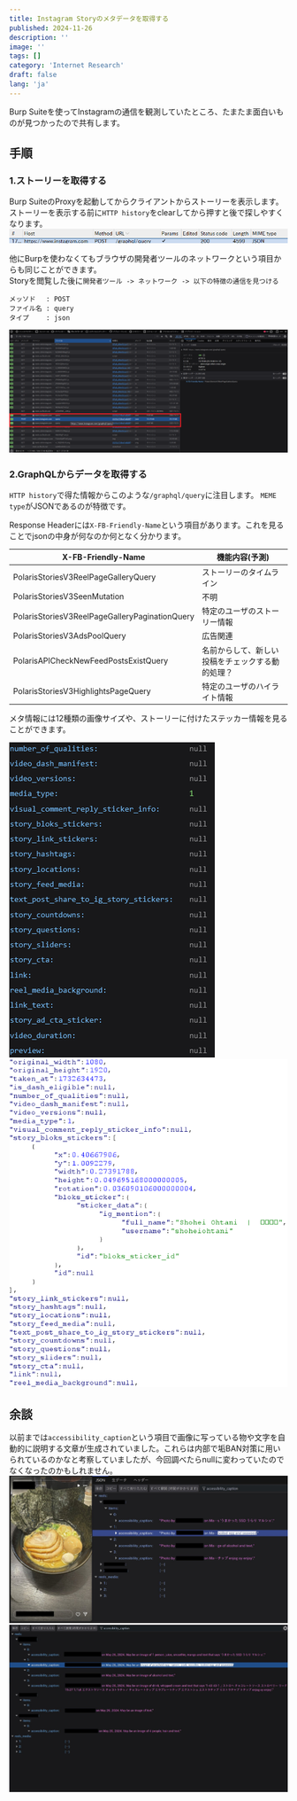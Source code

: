 ```yaml
---
title: Instagram Storyのメタデータを取得する
published: 2024-11-26
description: ''
image: ''
tags: []
category: 'Internet Research'
draft: false 
lang: 'ja'
---
```


Burp Suiteを使ってInstagramの通信を観測していたところ、たまたま面白いものが見つかったので共有します。

## 手順

### 1.ストーリーを取得する
Burp SuiteのProxyを起動してからクライアントからストーリーを表示します。  
ストーリーを表示する前に`HTTP history`をclearしてから押すと後で探しやすくなります。  
![](graphql-query.png)

他にBurpを使わなくてもブラウザの開発者ツールのネットワークという項目からも同じことができます。  
Storyを閲覧した後に`開発者ツール -> ネットワーク -> 以下の特徴の通信を見つける`
```
メッソド　 : POST
ファイル名 : query
タイプ 　　: json
```
![](network.png)


### 2.GraphQLからデータを取得する
`HTTP history`で得た情報からこのような`/graphql/query`に注目します。
`MEME type`がJSONであるのが特徴です。  

Response Headerには`X-FB-Friendly-Name`という項目があります。これを見ることでjsonの中身が何なのか何となく分かります。

| X-FB-Friendly-Name                             | 機能内容(予測)                                    | 
| ---------------------------------------------- | ------------------------------------------------ | 
| PolarisStoriesV3ReelPageGalleryQuery           | ストーリーのタイムライン                           | 
| PolarisStoriesV3SeenMutation                   | 不明                                             | 
| PolarisStoriesV3ReelPageGalleryPaginationQuery | 特定のユーザのストーリー情報                       | 
| PolarisStoriesV3AdsPoolQuery                   | 広告関連                                         | 
| PolarisAPICheckNewFeedPostsExistQuery          | 名前からして、新しい投稿をチェックする動的処理？     | 
| PolarisStoriesV3HighlightsPageQuery            | 特定のユーザのハイライト情報                       | 

メタ情報には12種類の画像サイズや、ストーリーに付けたステッカー情報を見ることができます。

![](metadata.png)
![](metadata2.png)

## 余談
以前までは`accessibility_caption`という項目で画像に写っている物や文字を自動的に説明する文章が生成されていました。これらは内部で垢BAN対策に用いられているのかなと考察していましたが、今回調べたらnullに変わっていたのでなくなったのかもしれません。
![](GOlJu8paQAA73H1.jpg)
![](GOlLYM-bEAAup7a.jpg)